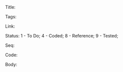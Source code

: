 Title:  

Tags:  

Link:  

Status: 1 - To Do; 4 - Coded; 8 - Reference; 9 - Tested;  

Seq:  

Code:  

Body:  

